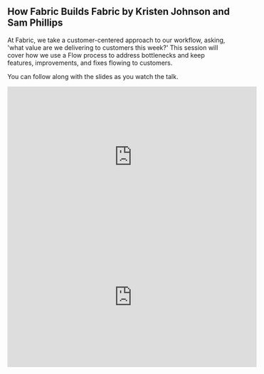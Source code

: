 <!--
{
"name" : "how-fabric-builds-fabric",
"version" : "0.0.1",
"title" : "How Fabric Builds Fabric by Kristen Johnson and Sam Phillips",
"description" : "Learn how we use a Flow process to address bottlenecks and keep features, improvements, and fixes flowing to customers.",
"freshnessDate" : 2015-11-01,
"homepage" : "https://dev.twitter.com/flight/2015",
"canonicalSource" : "https://dev.twitter.com/flight/2015",
"license" : "All Rights Reserved"
}
-->


<!-- @section -->

## How Fabric Builds Fabric by Kristen Johnson and Sam Phillips

At Fabric, we take a customer-centered approach to our workflow, asking, 'what value are we delivering to customers this week?' This session will cover how we use a Flow process to address bottlenecks and keep features, improvements, and fixes flowing to customers.

You can follow along with the slides as you watch the talk.

<iframe width="560" height="315" src="https://www.youtube.com/embed/KIS4ySxWQgU" frameborder="0" allowfullscreen></iframe>

<iframe width="560" height="315" src="https://g.twimg.com/dev/flight/2015/keynotes/Flight2015-Johnson_Kristen-How_Fabric_Builds_Fabric.pdf" frameborder="0" allowfullscreen></iframe>
